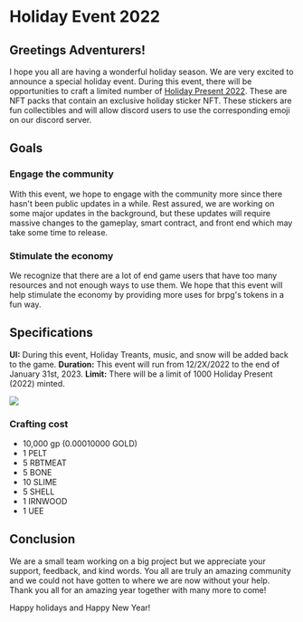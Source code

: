 # Holiday Event 2022

## Greetings Adventurers!

I hope you all are having a wonderful holiday season. We are very excited to announce a special holiday event. During this event, there will be opportunities to craft a limited number of [Holiday Present 2022](../packs/holiday-present-2022). These are NFT packs that contain an exclusive holiday sticker NFT. These stickers are fun collectibles and will allow discord users to use the corresponding emoji on our discord server.

## Goals

### Engage the community

With this event, we hope to engage with the community more since there hasn't been public updates in a while. Rest assured, we are working on some major updates in the background, but these updates will require massive changes to the gameplay, smart contract, and front end which may take some time to release.

### Stimulate the economy

We recognize that there are a lot of end game users that have too many resources and not enough ways to use them. We hope that this event will help stimulate the economy by providing more uses for brpg's tokens in a fun way.

## Specifications

**UI:** During this event, Holiday Treants, music, and snow will be added back to the game.
**Duration:** This event will run from 12/2X/2022 to the end of January 31st, 2023.
**Limit:** There will be a limit of 1000 Holiday Present (2022) minted.

<a href="../packs/holiday-present-2022">
    <img src="https://atomichub-ipfs.com/ipfs/QmUv4MvXxeGAXo3RHx3UpBJ15Xt8eaSwiycgHxqaFQPRTa" />
</a>

### Crafting cost

- 10,000 gp (0.00010000 GOLD)
- 1 PELT
- 5 RBTMEAT
- 5 BONE
- 10 SLIME
- 5 SHELL
- 1 IRNWOOD
- 1 UEE

## Conclusion

We are a small team working on a big project but we appreciate your support, feedback, and kind words. You all are truly an amazing community and we could not have gotten to where we are now without your help. Thank you all for an amazing year together with many more to come!

Happy holidays and Happy New Year!
